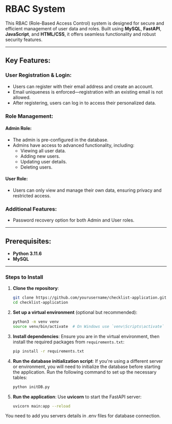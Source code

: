 # RBAC System

This RBAC (Role-Based Access Control) system is designed for secure and efficient management of user data and roles. Built using **MySQL**, **FastAPI**, **JavaScript**, and **HTML/CSS**, it offers seamless functionality and robust security features.

---

## Key Features:

### User Registration & Login:
- Users can register with their email address and create an account.
- Email uniqueness is enforced—registration with an existing email is not allowed.
- After registering, users can log in to access their personalized data.

### Role Management:

#### Admin Role:
- The admin is pre-configured in the database.
- Admins have access to advanced functionality, including:
  - Viewing all user data.
  - Adding new users.
  - Updating user details.
  - Deleting users.

#### User Role:
- Users can only view and manage their own data, ensuring privacy and restricted access.

### Additional Features:
- Password recovery option for both Admin and User roles.

---

## Prerequisites:
- **Python 3.11.6**
- **MySQL**

---

### Steps to Install

1. **Clone the repository**:
    ```bash
    git clone https://github.com/yourusername/checklist-application.git
    cd checklist-application
    ```

2. **Set up a virtual environment** (optional but recommended):
    ```bash
    python3 -m venv venv
    source venv/bin/activate  # On Windows use `venv\Scripts\activate`
    ```

3. **Install dependencies**:
    Ensure you are in the virtual environment, then install the required packages from `requirements.txt`:
    ```bash
    pip install -r requirements.txt
    ```

4. **Run the database initialization script**:
    If you're using a different server or environment, you will need to initialize the database before starting the application. Run the following command to set up the necessary tables:
    ```bash
    python initDB.py
    ```

5. **Run the application**:
    Use **uvicorn** to start the FastAPI server:
    ```bash
    uvicorn main:app --reload
    ```


You need to add you servers details in .env files for database connection.
